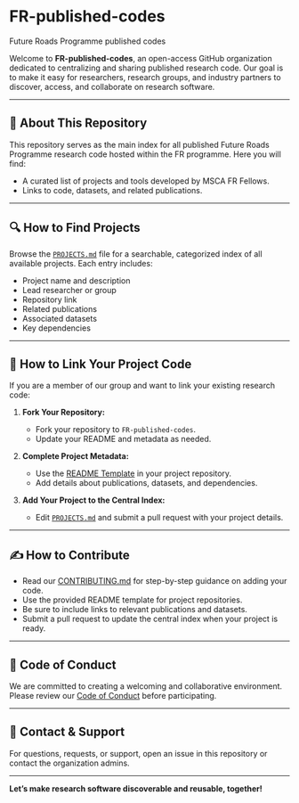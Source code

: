 # FR-published-codes
Future Roads Programme published codes  

Welcome to **FR-published-codes**, an open-access GitHub organization dedicated to centralizing and sharing published research code. Our goal is to make it easy for researchers, research groups, and industry partners to discover, access, and collaborate on research software.

---

## 🌟 About This Repository

This repository serves as the main index for all published Future Roads Programme research code hosted within the FR programme. Here you will find:
- A curated list of projects and tools developed by MSCA FR Fellows.
- Links to code, datasets, and related publications.

---

## 🔍 How to Find Projects

Browse the [`PROJECTS.md`](./PROJECTS.md) file for a searchable, categorized index of all available projects. Each entry includes:
- Project name and description
- Lead researcher or group
- Repository link
- Related publications
- Associated datasets
- Key dependencies

---

## 🚀 How to Link Your Project Code

If you are a member of our group and want to link your existing research code:

1. **Fork Your Repository:**  
   - Fork your repository to `FR-published-codes`.
   - Update your README and metadata as needed.

3. **Complete Project Metadata:**  
   - Use the [README Template](docs/README-template.md) in your project repository.
   - Add details about publications, datasets, and dependencies.

4. **Add Your Project to the Central Index:**  
   - Edit [`PROJECTS.md`](./PROJECTS.md) and submit a pull request with your project details.

---

## ✍️ How to Contribute

- Read our [CONTRIBUTING.md](./CONTRIBUTING.md) for step-by-step guidance on adding your code.
- Use the provided README template for project repositories.
- Be sure to include links to relevant publications and datasets.
- Submit a pull request to update the central index when your project is ready.

---

## 🤝 Code of Conduct

We are committed to creating a welcoming and collaborative environment. Please review our [Code of Conduct](./CODE_OF_CONDUCT.md) before participating.

---

## 📢 Contact & Support

For questions, requests, or support, open an issue in this repository or contact the organization admins.

---

**Let’s make research software discoverable and reusable, together!**
